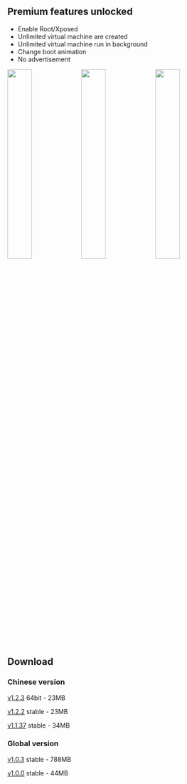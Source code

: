 
## Premium features unlocked
<ul><li>Enable Root/Xposed</li><li>Unlimited virtual machine are created</li><li>Unlimited virtual machine run in background</li><li>Change boot animation</li><li>No advertisement</li></ul>

<img src="https://i.postimg.cc/jjmtW39r/IMG-20210524-192417.jpg" width="33%"/><img src="https://i.postimg.cc/mL1bxRzZ/IMG-20210524-192341.jpg" width="33%"/><img src="https://i.postimg.cc/09Z5DV1v/IMG-20210524-192401.jpg" width="33%"/>

## Download
### Chinese version
[v1.2.3](http://link1s.com/Bkf3nr) 64bit - 23MB

[v1.2.2](http://link1s.com/XxWLAb) stable - 23MB

[v1.1.37](http://link1s.com/4SKWo) stable - 34MB

### Global version
[v1.0.3](http://link1s.com/VrWJ0) stable - 788MB

[v1.0.0](http://link1s.com/0WK7) stable - 44MB
